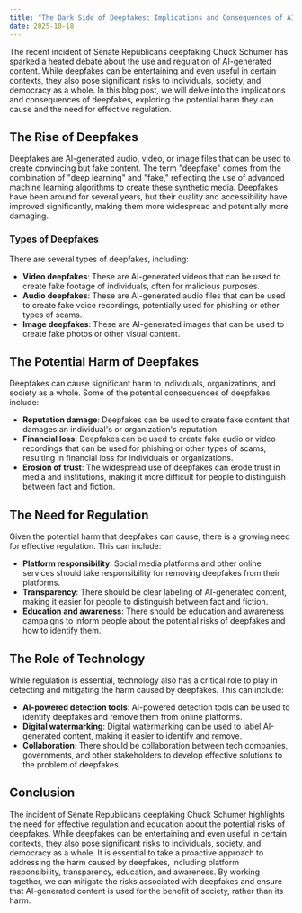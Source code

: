 ```yaml
---
title: "The Dark Side of Deepfakes: Implications and Consequences of AI-Generated Content"
date: 2025-10-18
---
```


The recent incident of Senate Republicans deepfaking Chuck Schumer has sparked a heated debate about the use and regulation of AI-generated content. While deepfakes can be entertaining and even useful in certain contexts, they also pose significant risks to individuals, society, and democracy as a whole. In this blog post, we will delve into the implications and consequences of deepfakes, exploring the potential harm they can cause and the need for effective regulation.

## The Rise of Deepfakes
Deepfakes are AI-generated audio, video, or image files that can be used to create convincing but fake content. The term "deepfake" comes from the combination of "deep learning" and "fake," reflecting the use of advanced machine learning algorithms to create these synthetic media. Deepfakes have been around for several years, but their quality and accessibility have improved significantly, making them more widespread and potentially more damaging.

### Types of Deepfakes
There are several types of deepfakes, including:
* **Video deepfakes**: These are AI-generated videos that can be used to create fake footage of individuals, often for malicious purposes.
* **Audio deepfakes**: These are AI-generated audio files that can be used to create fake voice recordings, potentially used for phishing or other types of scams.
* **Image deepfakes**: These are AI-generated images that can be used to create fake photos or other visual content.

## The Potential Harm of Deepfakes
Deepfakes can cause significant harm to individuals, organizations, and society as a whole. Some of the potential consequences of deepfakes include:
* **Reputation damage**: Deepfakes can be used to create fake content that damages an individual's or organization's reputation.
* **Financial loss**: Deepfakes can be used to create fake audio or video recordings that can be used for phishing or other types of scams, resulting in financial loss for individuals or organizations.
* **Erosion of trust**: The widespread use of deepfakes can erode trust in media and institutions, making it more difficult for people to distinguish between fact and fiction.

## The Need for Regulation
Given the potential harm that deepfakes can cause, there is a growing need for effective regulation. This can include:
* **Platform responsibility**: Social media platforms and other online services should take responsibility for removing deepfakes from their platforms.
* **Transparency**: There should be clear labeling of AI-generated content, making it easier for people to distinguish between fact and fiction.
* **Education and awareness**: There should be education and awareness campaigns to inform people about the potential risks of deepfakes and how to identify them.

## The Role of Technology
While regulation is essential, technology also has a critical role to play in detecting and mitigating the harm caused by deepfakes. This can include:
* **AI-powered detection tools**: AI-powered detection tools can be used to identify deepfakes and remove them from online platforms.
* **Digital watermarking**: Digital watermarking can be used to label AI-generated content, making it easier to identify and remove.
* **Collaboration**: There should be collaboration between tech companies, governments, and other stakeholders to develop effective solutions to the problem of deepfakes.

## Conclusion
The incident of Senate Republicans deepfaking Chuck Schumer highlights the need for effective regulation and education about the potential risks of deepfakes. While deepfakes can be entertaining and even useful in certain contexts, they also pose significant risks to individuals, society, and democracy as a whole. It is essential to take a proactive approach to addressing the harm caused by deepfakes, including platform responsibility, transparency, education, and awareness. By working together, we can mitigate the risks associated with deepfakes and ensure that AI-generated content is used for the benefit of society, rather than its harm.
